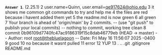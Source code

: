 **`Answer 1`**. (2.25.1)
 2 user.name=Quinn, user.email=qe917624@ohio.edu
 3 it shows me common git commands to try and help me
 4 the files are red because i havent added them yet
 5 the readme.md is now green
 6 all green
 7 Your branch is ahead of 'origin/main' by 2 commits. -- (use "git push" to publish your local commits) -- nothing to commit, working tree clean
 8 commit 0b96109d7740fc47ac9186319f15c8dab46779eb (HEAD -> master) -- Author: root <root@thebluelagoon> -- Date:   Fri May 16 11:56:07 2025 -0400
 9 good
 10 no because it wasnt pulled
 11 error
 12 YUP
 13 .  ..  .git  .gitignore  README.md